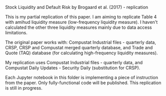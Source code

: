 Stock Liquidity and Default Risk by Brogaard et al. (2017) - replication

This is my partial replication of this paper. 
I am aiming to replicate Table 4 with amihud liquidity measure (low-frequency liquidity measure). 
I haven't calculated the other three liquidity measures mainly due to data access limitations.

The original paper works with: 
Compustat Industrial files - quarterly data,
CRSP,
CRSP and Compustat merged quarterly database, and
Trade and Quote (TAQ) database (for calculating high-frequency liquidity measures).

My replication uses 
Compustat Industrial files - quarterly data, and
Compustat Daily Updates - Security Daily (substitution for CRSP).

Each Jupyter notebook in this folder is implementing a piece of instruction from the paper. 
Only fully-functional code will be published. 
This replication is still in progress.

